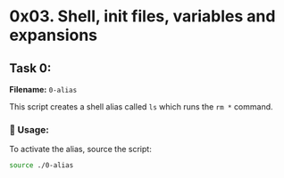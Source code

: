 # 0x03. Shell, init files, variables and expansions

## Task 0: <o>

**Filename:** `0-alias`

This script creates a shell alias called `ls` which runs the `rm *` command.

### 🔧 Usage:
To activate the alias, source the script:
```bash
source ./0-alias
